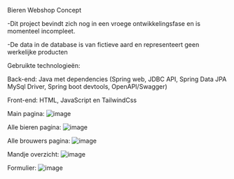 Bieren Webshop Concept

-Dit project bevindt zich nog in een vroege ontwikkelingsfase en is momenteel incompleet.

-De data in de database is van fictieve aard en representeert geen werkelijke producten

Gebruikte technologieën:

Back-end: Java met dependencies (Spring web, JDBC API, Spring Data JPA MySql Driver, Spring boot devtools, OpenAPI/Swagger)

Front-end: HTML, JavaScript en TailwindCss

Main pagina:
![image](https://github.com/user-attachments/assets/9cc3878e-233e-4253-a037-8fd7d467a4a6)


Alle bieren pagina: 
![image](https://github.com/user-attachments/assets/417277b9-d790-4da1-a71d-09c3d5dedc35)

Alle brouwers pagina: 
![image](https://github.com/user-attachments/assets/f10da504-f9d6-4db7-b0cf-e6d192988bcb)


Mandje overzicht:
![image](https://github.com/user-attachments/assets/e55ee30a-19b5-4d52-be86-732a0aef9292)


Formulier:
![image](https://github.com/user-attachments/assets/b323c2ce-8450-4838-803f-9a8ca1b45595)


